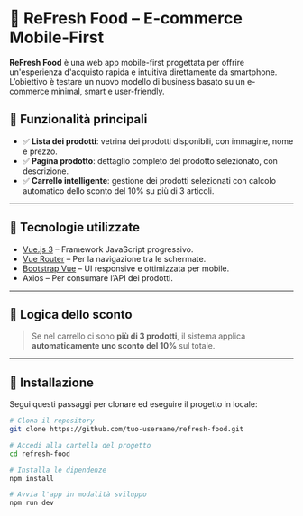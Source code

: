# 🥗 ReFresh Food – E-commerce Mobile-First

**ReFresh Food** è una web app mobile-first progettata per offrire un'esperienza d'acquisto rapida e intuitiva direttamente da smartphone. L’obiettivo è testare un nuovo modello di business basato su un e-commerce minimal, smart e user-friendly.

## 📱 Funzionalità principali

- ✅ **Lista dei prodotti**: vetrina dei prodotti disponibili, con immagine, nome e prezzo.
- ✅ **Pagina prodotto**: dettaglio completo del prodotto selezionato, con descrizione.
- ✅ **Carrello intelligente**: gestione dei prodotti selezionati con calcolo automatico dello sconto del 10% su più di 3 articoli.

---

## 🔧 Tecnologie utilizzate

- [Vue.js 3](https://vuejs.org/) – Framework JavaScript progressivo.
- [Vue Router](https://router.vuejs.org/) – Per la navigazione tra le schermate.
- [Bootstrap Vue](https://bootstrap-vue.org/) – UI responsive e ottimizzata per mobile.
- Axios – Per consumare l’API dei prodotti.

---

## 🛒 Logica dello sconto

> Se nel carrello ci sono **più di 3 prodotti**, il sistema applica **automaticamente uno sconto del 10%** sul totale.

---

## 🚀 Installazione

Segui questi passaggi per clonare ed eseguire il progetto in locale:

```bash
# Clona il repository
git clone https://github.com/tuo-username/refresh-food.git

# Accedi alla cartella del progetto
cd refresh-food

# Installa le dipendenze
npm install

# Avvia l'app in modalità sviluppo
npm run dev
